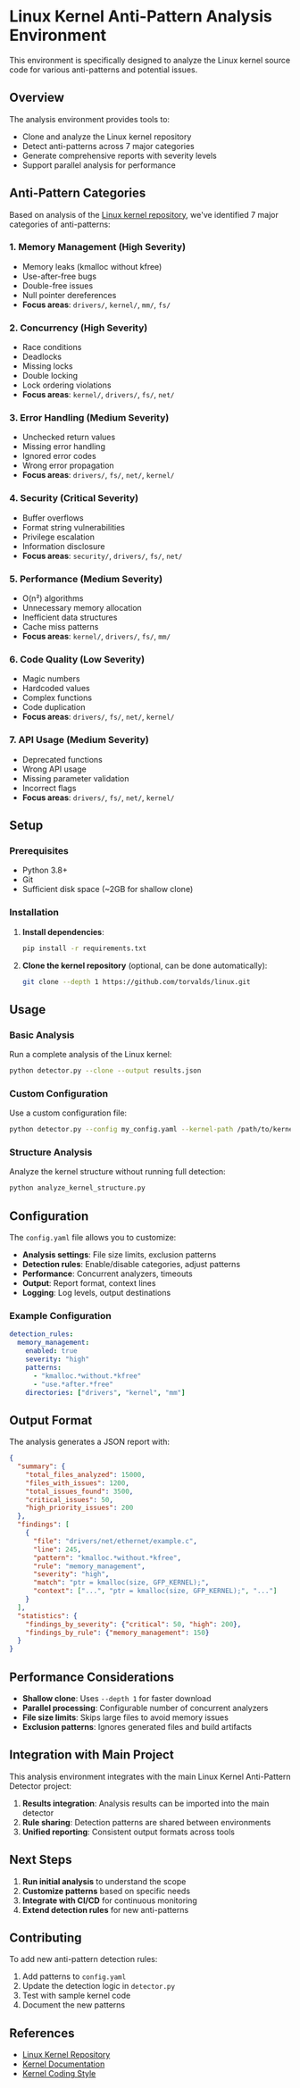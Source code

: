 # Linux Kernel Anti-Pattern Analysis Environment

This environment is specifically designed to analyze the Linux kernel source code for various anti-patterns and potential issues.

## Overview

The analysis environment provides tools to:
- Clone and analyze the Linux kernel repository
- Detect anti-patterns across 7 major categories
- Generate comprehensive reports with severity levels
- Support parallel analysis for performance

## Anti-Pattern Categories

Based on analysis of the [Linux kernel repository](https://github.com/torvalds/linux.git), we've identified 7 major categories of anti-patterns:

### 1. Memory Management (High Severity)
- Memory leaks (kmalloc without kfree)
- Use-after-free bugs
- Double-free issues
- Null pointer dereferences
- **Focus areas**: `drivers/`, `kernel/`, `mm/`, `fs/`

### 2. Concurrency (High Severity)
- Race conditions
- Deadlocks
- Missing locks
- Double locking
- Lock ordering violations
- **Focus areas**: `kernel/`, `drivers/`, `fs/`, `net/`

### 3. Error Handling (Medium Severity)
- Unchecked return values
- Missing error handling
- Ignored error codes
- Wrong error propagation
- **Focus areas**: `drivers/`, `fs/`, `net/`, `kernel/`

### 4. Security (Critical Severity)
- Buffer overflows
- Format string vulnerabilities
- Privilege escalation
- Information disclosure
- **Focus areas**: `security/`, `drivers/`, `fs/`, `net/`

### 5. Performance (Medium Severity)
- O(n²) algorithms
- Unnecessary memory allocation
- Inefficient data structures
- Cache miss patterns
- **Focus areas**: `kernel/`, `drivers/`, `fs/`, `mm/`

### 6. Code Quality (Low Severity)
- Magic numbers
- Hardcoded values
- Complex functions
- Code duplication
- **Focus areas**: `drivers/`, `fs/`, `net/`, `kernel/`

### 7. API Usage (Medium Severity)
- Deprecated functions
- Wrong API usage
- Missing parameter validation
- Incorrect flags
- **Focus areas**: `drivers/`, `fs/`, `net/`, `kernel/`

## Setup

### Prerequisites
- Python 3.8+
- Git
- Sufficient disk space (~2GB for shallow clone)

### Installation

1. **Install dependencies**:
   ```bash
   pip install -r requirements.txt
   ```

2. **Clone the kernel repository** (optional, can be done automatically):
   ```bash
   git clone --depth 1 https://github.com/torvalds/linux.git
   ```

## Usage

### Basic Analysis

Run a complete analysis of the Linux kernel:

```bash
python detector.py --clone --output results.json
```

### Custom Configuration

Use a custom configuration file:

```bash
python detector.py --config my_config.yaml --kernel-path /path/to/kernel
```

### Structure Analysis

Analyze the kernel structure without running full detection:

```bash
python analyze_kernel_structure.py
```

## Configuration

The `config.yaml` file allows you to customize:

- **Analysis settings**: File size limits, exclusion patterns
- **Detection rules**: Enable/disable categories, adjust patterns
- **Performance**: Concurrent analyzers, timeouts
- **Output**: Report format, context lines
- **Logging**: Log levels, output destinations

### Example Configuration

```yaml
detection_rules:
  memory_management:
    enabled: true
    severity: "high"
    patterns:
      - "kmalloc.*without.*kfree"
      - "use.*after.*free"
    directories: ["drivers", "kernel", "mm"]
```

## Output Format

The analysis generates a JSON report with:

```json
{
  "summary": {
    "total_files_analyzed": 15000,
    "files_with_issues": 1200,
    "total_issues_found": 3500,
    "critical_issues": 50,
    "high_priority_issues": 200
  },
  "findings": [
    {
      "file": "drivers/net/ethernet/example.c",
      "line": 245,
      "pattern": "kmalloc.*without.*kfree",
      "rule": "memory_management",
      "severity": "high",
      "match": "ptr = kmalloc(size, GFP_KERNEL);",
      "context": ["...", "ptr = kmalloc(size, GFP_KERNEL);", "..."]
    }
  ],
  "statistics": {
    "findings_by_severity": {"critical": 50, "high": 200},
    "findings_by_rule": {"memory_management": 150}
  }
}
```

## Performance Considerations

- **Shallow clone**: Uses `--depth 1` for faster download
- **Parallel processing**: Configurable number of concurrent analyzers
- **File size limits**: Skips large files to avoid memory issues
- **Exclusion patterns**: Ignores generated files and build artifacts

## Integration with Main Project

This analysis environment integrates with the main Linux Kernel Anti-Pattern Detector project:

1. **Results integration**: Analysis results can be imported into the main detector
2. **Rule sharing**: Detection patterns are shared between environments
3. **Unified reporting**: Consistent output formats across tools

## Next Steps

1. **Run initial analysis** to understand the scope
2. **Customize patterns** based on specific needs
3. **Integrate with CI/CD** for continuous monitoring
4. **Extend detection rules** for new anti-patterns

## Contributing

To add new anti-pattern detection rules:

1. Add patterns to `config.yaml`
2. Update the detection logic in `detector.py`
3. Test with sample kernel code
4. Document the new patterns

## References

- [Linux Kernel Repository](https://github.com/torvalds/linux.git)
- [Kernel Documentation](https://www.kernel.org/doc/html/latest/)
- [Kernel Coding Style](https://www.kernel.org/doc/html/latest/process/coding-style.html) 